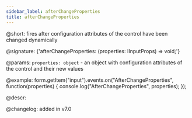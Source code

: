 ```yaml
---
sidebar_label: afterChangeProperties
title: afterChangeProperties
---          
```


@short: fires after configuration attributes of the control have been changed dynamically

@signature: {'afterChangeProperties: (properties: IInputProps) => void;'}

@params:
`properties: object` - an object with configuration attributes of the control and their new values

@example:
form.getItem("input").events.on("AfterChangeProperties", function(properties) {
    console.log("AfterChangeProperties", properties);
});

@descr:

@changelog: added in v7.0

[comment]: # (@relatedapi: form/api/input/input_setproperties_method.md)
